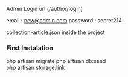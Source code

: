 Admin Login url (/author/login)

email : new@admin.com
password : secret214

collection-article.json inside the project

### First Instalation
php artisan migrate
php artisan db:seed   
php artisan storage:link             

